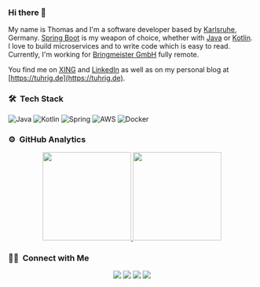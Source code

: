 ### Hi there 👋

My name is Thomas and I'm a software developer based by [Karlsruhe](https://de.wikipedia.org/wiki/Karlsruhe), Germany. 
[Spring Boot](https://spring.io/projects/spring-boot) is my weapon of choice, whether with [Java](https://www.java.com/) or [Kotlin](https://kotlinlang.org/).
I love to build microservices and to write code which is easy to read.
Currently, I'm working for [Bringmeister GmbH](http://bringmeister.de) fully remote.

You find me on [XING](https://www.xing.com/profiles/Thomas_Uhrig7) and [LinkedIn](http://www.linkedin.com/pub/thomas-uhrig/85/6bb/39) as well as on my personal blog at [https://tuhrig.de](https://tuhrig.de).

### 🛠 &nbsp;Tech Stack

![Java](https://img.shields.io/badge/-Java-fff?&logo=Java)
![Kotlin](https://img.shields.io/badge/-Kotlin-fff?&logo=Kotlin)
![Spring](https://img.shields.io/badge/-Spring-fff?&logo=Spring)
![AWS](https://img.shields.io/badge/-AWS-fff?&logo=AWS)
![Docker](https://img.shields.io/badge/-Docker-fff?&logo=Docker)

### ⚙️ &nbsp;GitHub Analytics

<p align="center">
<a href="https://github.com/tuhrig">
  <img height="180em" src="https://github-readme-stats-eight-theta.vercel.app/api?username=tuhrig&show_icons=true&theme=algolia&include_all_commits=true&count_private=true"/>
  <img height="180em" src="https://github-readme-stats-eight-theta.vercel.app/api/top-langs/?username=tuhrig&layout=compact&langs_count=8&theme=algolia"/>
</a>
</p>

### 🤝🏻 &nbsp;Connect with Me

<p align="center">
<a href="https://tuhrig.de"><img src="https://img.shields.io/badge/-tuhrig.de-1769FF?style=flat&logo=Google-Chrome&logoColor=white"/></a>
<a href="https://linkedin.com/in/tuhrig"><img src="https://img.shields.io/badge/-Thomas%20Uhrig-0077B5?style=flat&logo=Linkedin&logoColor=white"/></a>
<a href="mailto:mail@tuhrig.de"><img src="https://img.shields.io/badge/-mail@tuhrig.de-D14836?style=flat&logo=Gmail&logoColor=white"/></a>
<a href="https://instagram.com/dieser.tomsky"><img src="https://img.shields.io/badge/-@dieser.tomsky-E4405F?style=flat&logo=Instagram&logoColor=white"/></a>
</p>

<!--
**tuhrig/tuhrig** is a ✨ _special_ ✨ repository because its `README.md` (this file) appears on your GitHub profile.

Here are some ideas to get you started:

- 🔭 I’m currently working on ...
- 🌱 I’m currently learning ...
- 👯 I’m looking to collaborate on ...
- 🤔 I’m looking for help with ...
- 💬 Ask me about ...
- 📫 How to reach me: ...
- 😄 Pronouns: ...
- ⚡ Fun fact: ...
-->
